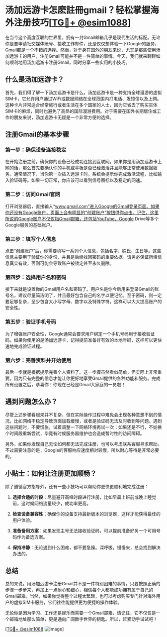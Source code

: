 # 汤加远游卡怎麽註冊gmail？轻松掌握海外注册技巧[[TG💪+ @esim1088](https://t.me/s/esim1088)]

在当今这个高度互联的世界里，拥有一封Gmail邮箱几乎是现代生活的标配。无论你是要申请社交媒体账号、接收工作邮件，还是仅仅想体验一下Google的服务，Gmail都是一个不错的选择。然而，对于身在国外的朋友来说，尤其是那些使用汤加远游卡的用户，注册Gmail可能并不是一件简单的事情。今天，我们就来聊聊如何顺利地用汤加远游卡注册Gmail，同时分享一些实用的小技巧。

## 什么是汤加远游卡？

首先，我们得了解一下汤加远游卡是什么。汤加远游卡是一种支持全球漫游的虚拟SIM卡，它允许用户通过WiFi或数据网络在全球范围内打电话、发短信以及上网。这种卡片非常适合经常旅行或者生活在多个国家的人士，因为它省去了购买实体SIM卡的麻烦，同时也避免了高昂的国际漫游费用。对于需要在国外长期居住或工作的朋友来说，汤加远游卡无疑是一个非常方便的选择。

## 注册Gmail的基本步骤

### 第一步：确保设备连接稳定

在开始注册之前，确保你的设备已经成功连接到互联网。如果你是用汤加远游卡上网的话，那么首先要确认你的手机或平板是否已经激活并且能够正常使用数据服务。通常情况下，当你第一次插入远游卡时，系统会提示你完成激活流程，比如输入验证码等。如果一切正常，你应该可以看到信号图标以及稳定的网速。

### 第二步：访问Gmail官网

打开浏览器后，直接输入“www.gmail.com”进入Google的Gmail登录页面。如果你还没有Google账户，页面上会有明显的“创建账户”按钮供你点击。记住，这里所说的Google账户不仅仅指Gmail邮箱，还包括YouTube、Google Drive等多个Google服务的基础账户。

### 第三步：填写个人信息

点击“创建账户”后，你需要填写一系列个人信息，包括名字、姓氏、生日等。这些信息主要用于验证你的身份，并且是后续找回密码的重要依据。请务必保证所填信息真实有效，否则可能会导致账户被锁定甚至永久删除。

### 第四步：选择用户名和密码

接下来就是设置你的Gmail用户名和密码了。用户名是你今后用来登录Gmail的账号名，建议尽量简洁明了，并且最好包含自己的名字以便记忆。至于密码，则一定要足够复杂，至少包含大小写字母、数字以及特殊字符，这样可以大大提高账户的安全性。

### 第五步：验证手机号码

为了增强账户安全性，Google通常会要求用户绑定一个手机号码用于接收验证码。如果你使用的是汤加远游卡，记得提前准备好有效的本地号码，这样可以更快速地完成验证过程。

### 第六步：完善资料并开始使用

最后一步就是根据提示完善个人资料了。这一步骤虽然看似简单，但实际上非常重要。因为只有完整的信息才能让你更好地享受Gmail提供的各种功能和服务。完成所有设置之后，恭喜你！你现在已经是Gmail大家庭的一员啦！

## 遇到问题怎么办？

尽管上述步骤看起来并不复杂，但在实际操作过程中难免会出现各种意想不到的情况。比如网络不稳定导致页面加载缓慢，或者是验证码无法及时收到等问题。遇到这些问题时，不要慌张，试着调整一下网络环境再试一次；如果还是不行，不妨换个时间段重新尝试，毕竟有时候服务器维护也会造成暂时性的访问障碍。

另外，如果你发现自己无论如何都无法完成注册，也可以考虑联系客服寻求帮助。不过需要注意的是，Google的客服响应速度相对较慢，所以耐心等待是非常必要的。

## 小贴士：如何让注册更加顺畅？

除了遵循官方指导外，还有一些小技巧可以帮助你更快更顺利地完成注册：

1. **选择合适的时段**：尽量避开高峰时段进行注册，比如早晨上班前或晚上睡觉前，这时候网络流量较少，成功率更高。
   
2. **检查设备兼容性**：确保你的设备支持最新版本的浏览器，这样才能获得最佳的用户体验。
   
3. **准备备用方案**：如果发现主号无法接收验证码，可以提前准备好另一个可用号码作为备选方案。

4. **保持冷静**：无论遇到什么困难，都不要急躁。深呼吸，慢慢来，总会找到解决办法的。

## 总结

总的来说，用汤加远游卡注册Gmail并不是一件特别困难的事情，只要按照正确的步骤一步步来，再加上一点耐心和细心，相信每个人都能成功拥有属于自己的Gmail邮箱。当然，如果你觉得整个过程太繁琐，也可以考虑购买专门针对海外用户的虚拟SIM卡服务，它们往往能提供更为便捷的操作体验。

无论你是因为学习、工作还是娱乐而需要一个Gmail邮箱，请记住，它不仅仅是一个邮箱地址那么简单，更是通向广阔数字世界的钥匙。所以，赶紧动手试试吧！

[[TG💪+ @esim1088](https://t.me/s/esim1088) ![Image](https://i.postimg.cc/4NQfJmqS/Snipaste-2025-05-13-00-14-12.png)]